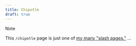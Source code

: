 ```yaml
---
title: Chipotle
draft: true
---
```

> [!NOTE]
> This `/chipotle` page is just one of [my many "slash pages."](/slashes)
...